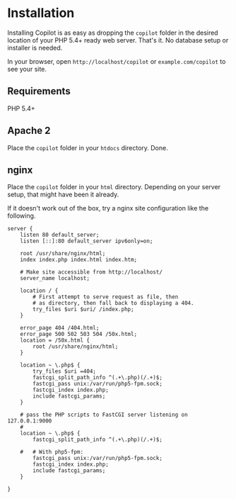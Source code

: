 Installation
===

Installing Copilot is as easy as dropping the `copilot` folder in the desired location of your PHP 5.4+ ready web server. That's it. No database setup or installer is needed.

In your browser, open `http://localhost/copilot` or `example.com/copilot` to see your site.

## Requirements

PHP 5.4+

## Apache 2

Place the `copilot` folder in your `htdocs` directory. Done.

## nginx

Place the `copilot` folder in your `html` directory. Depending on your server setup, that might have been it already. 

If it doesn't work out of the box, try a nginx site configuration like the following.

```
server {
    listen 80 default_server;
    listen [::]:80 default_server ipv6only=on;

    root /usr/share/nginx/html;
    index index.php index.html index.htm;

    # Make site accessible from http://localhost/
    server_name localhost;

    location / {
        # First attempt to serve request as file, then
        # as directory, then fall back to displaying a 404.
        try_files $uri $uri/ /index.php;
    }

    error_page 404 /404.html;
    error_page 500 502 503 504 /50x.html;
    location = /50x.html {
        root /usr/share/nginx/html;
    }

    location ~ \.php$ {
        try_files $uri =404;
        fastcgi_split_path_info ^(.+\.php)(/.+)$;
        fastcgi_pass unix:/var/run/php5-fpm.sock;
        fastcgi_index index.php;
        include fastcgi_params;
    }

    # pass the PHP scripts to FastCGI server listening on 127.0.0.1:9000
    #
    location ~ \.php$ {
        fastcgi_split_path_info ^(.+\.php)(/.+)$;
    
    #   # With php5-fpm:
        fastcgi_pass unix:/var/run/php5-fpm.sock;
        fastcgi_index index.php;
        include fastcgi_params;
    }

}

``` 
